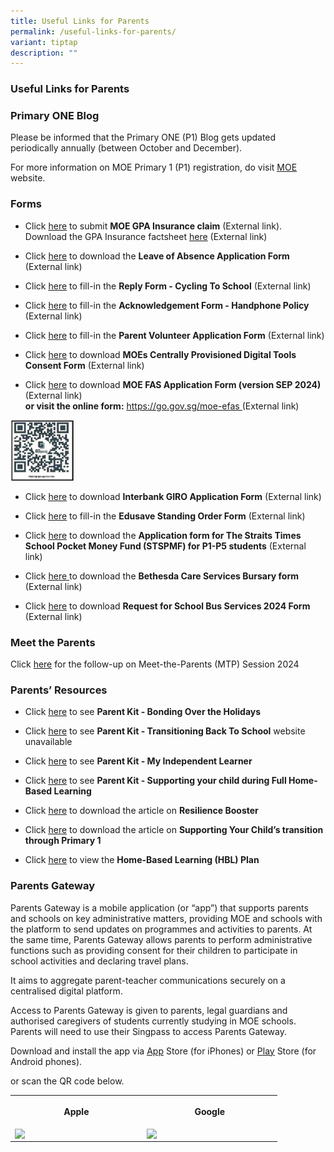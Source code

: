 ```yaml
---
title: Useful Links for Parents
permalink: /useful-links-for-parents/
variant: tiptap
description: ""
---
```

<h3>Useful Links for Parents</h3>
<h3>Primary ONE Blog</h3>
<p>Please be informed that the Primary ONE (P1) Blog gets updated periodically
annually (between October and December).</p>
<p>For more information on MOE Primary 1 (P1) registration, do visit <a href="https://www.moe.gov.sg/primary/p1-registration" rel="noopener noreferrer nofollow" target="_blank"><u>MOE</u></a> website.</p>
<h3>Forms</h3>
<ul data-tight="true" class="tight">
<li>
<p>Click <a href="https://www.income.com.sg/group-insurance-for-schools-and-centres-and-moe/group-personal-accident-for-students" rel="noopener noreferrer nofollow" target="_blank"><u>here</u></a> to
submit <strong>MOE GPA Insurance claim</strong> (External link).
<br>Download the GPA Insurance factsheet <a href="https://drive.google.com/file/d/1olB9ux_OBNsY6dw7ArinsXURpXy9XYED/view?usp=sharing" rel="noopener noreferrer nofollow" target="_blank"><u>here</u></a> (External
link)</p>
</li>
<li>
<p>Click <a href="https://drive.google.com/file/d/1_DbkIFVPBJmOoo_VIJqPULpBl8UvabJ5/view" rel="noopener noreferrer nofollow" target="_blank"><u>here</u></a> to
download the <strong>Leave of Absence Application Form</strong> (External
link)</p>
</li>
<li>
<p>Click <a href="https://form.gov.sg/658e4b0f0628120011eb47f0" rel="noopener noreferrer nofollow" target="_blank"><u>here</u></a> to
fill-in the <strong>Reply Form - Cycling To School</strong> (External link)</p>
</li>
<li>
<p>Click <a href="https://form.gov.sg/658e43213412300011729138" rel="noopener noreferrer nofollow" target="_blank"><u>here</u></a> to
fill-in the <strong>Acknowledgement Form - Handphone Policy</strong> (External
link)</p>
</li>
<li>
<p>Click <a href="https://form.gov.sg/634f7b32d25d7f0012ff9f93" rel="noopener noreferrer nofollow" target="_blank"><u>here</u></a> to
fill-in the <strong>Parent Volunteer Application Form</strong> (External
link)</p>
</li>
<li>
<p>Click <a href="https://drive.google.com/file/d/10GgJYA4AzGqNVvSQou3ZM87Sx6qtNnyO/view" rel="noopener noreferrer nofollow" target="_blank"><u>here</u></a> to
download <strong>MOEs Centrally Provisioned Digital Tools Consent Form</strong> (External
link)</p>
</li>
<li>
<p>Click <a href="https://drive.google.com/file/d/1xaup4219rk_4jqUC2mvHbEeuSzAJ9Crs/view" rel="noopener noreferrer nofollow" target="_blank"><u>here</u></a> to
download <strong>MOE FAS Application Form (version SEP 2024)</strong> (External
link)
<br><strong>or visit the online form:</strong>  <a href="https://go.gov.sg/moe-efas" rel="noopener noreferrer nofollow" target="_blank"><u>https://go.gov.sg/moe-efas </u></a>(External
link)</p>
</li>
</ul>
<p></p>
<div class="isomer-image-wrapper">
<img style="width: 20%;" height="auto" width="100%" alt="" src="/images/Parent/Form/formsqr.png">
</div>
<ul data-tight="true" class="tight">
<li>
<p>Click <a href="https://drive.google.com/file/d/12WIOzG1t-JPlqZ_FaijGLMDXXw5nZqg-/view" rel="noopener noreferrer nofollow" target="_blank"><u>here</u></a> to
download <strong>Interbank GIRO Application Form</strong> (External link)</p>
</li>
<li>
<p>Click <a href="https://form.gov.sg/5be24a1bb3f842000fdc4e59" rel="noopener noreferrer nofollow" target="_blank"><u>here</u></a> to
fill-in the <strong>Edusave Standing Order Form</strong> (External link)</p>
</li>
<li>
<p>Click <a href="https://drive.google.com/file/d/1mIuEIq0_1h0K6KxZwrpjU58E2qyDEYqa/" rel="noopener noreferrer nofollow" target="_blank"><u>here</u></a> to
download the <strong>Application form for The Straits Times School Pocket Money Fund (STSPMF) for P1-P5 students</strong> (External
link)</p>
</li>
<li>
<p>Click <a href="https://drive.google.com/file/d/1NWEroPAiuhRUQb3lzdFSZWNdTsasXpkL/view" rel="noopener noreferrer nofollow" target="_blank">here </a>to
download the <strong>Bethesda Care Services Bursary form </strong>(External
link)</p>
</li>
<li>
<p>Click <a href="https://drive.google.com/file/d/1i7yXNrN1sfoYQqXcCdGzzp3K0_R-_5fl/view" rel="noopener noreferrer nofollow" target="_blank"><u>here</u></a> to
download <strong>Request for School Bus Services 2024 Form</strong> (External
link)</p>
</li>
</ul>
<p></p>
<h3>Meet the Parents</h3>
<p>Click <a href="/meet-the-parent/" rel="noopener noreferrer nofollow" target="_blank">here</a> for
the follow-up on Meet-the-Parents (MTP) Session 2024</p>
<h3>Parents’ Resources</h3>
<ul data-tight="true" class="tight">
<li>
<p>Click <a href="https://drive.google.com/file/d/12pVg0HwNSMI-jdqQNSTgtY9OGheF2OeR/view" rel="noopener noreferrer nofollow" target="_blank"><u>here</u></a> to
see <strong>Parent Kit - Bonding Over the Holidays</strong>
</p>
</li>
<li>
<p>Click <a href="https://drive.google.com/file/d/1UCQQikoJdhFp9VWNeROXcfQ213a0FwQN/view" rel="noopener noreferrer nofollow" target="_blank"><u>here</u></a> to
see <strong>Parent Kit - Transitioning Back To School</strong> website unavailable</p>
</li>
<li>
<p>Click <a href="https://drive.google.com/file/d/1ZMWznOY0m5Ar8m5oSz4NpYQrqCLKf-HR/view" rel="noopener noreferrer nofollow" target="_blank"><u>here</u></a> to
see <strong>Parent Kit - My Independent Learner</strong>
</p>
</li>
<li>
<p>Click <a href="https://drive.google.com/file/d/1cnZDqsxNentp3YNJ8tPYPmjuDRabN1cX/view" rel="noopener noreferrer nofollow" target="_blank"><u>here</u></a> to
see <strong>Parent Kit - Supporting your child during Full Home-Based Learning</strong>
</p>
</li>
<li>
<p>Click <a href="https://drive.google.com/file/d/18tS4tPtpYTzp9fPgIVgXQVppSOFDO7fF/view" rel="noopener noreferrer nofollow" target="_blank"><u>here</u></a> to
download the article on <strong>Resilience Booster</strong>
</p>
</li>
<li>
<p>Click <a href="https://drive.google.com/file/d/1L37ZmTwsqySH_qNvY9GKZA9tE1Q5ure5/view" rel="noopener noreferrer nofollow" target="_blank"><u>here</u></a> to
download the article on <strong>Supporting Your Child’s transition through Primary 1</strong>
</p>
</li>
<li>
<p>Click <a href="https://drive.google.com/drive/folders/1mddGVFroUXakO3qppZYGqqQ36gv_IShE" rel="noopener noreferrer nofollow" target="_blank"><u>here</u></a> to
view the <strong>Home-Based Learning (HBL) Plan</strong>
</p>
</li>
</ul>
<h3>Parents Gateway</h3>
<p>Parents Gateway is a mobile application (or “app”) that supports parents
and schools on key administrative matters, providing MOE and schools with
the platform to send updates on programmes and activities to parents. At
the same time, Parents Gateway allows parents to perform administrative
functions such as providing consent for their children to participate in
school activities and declaring travel plans.</p>
<p>It aims to aggregate parent-teacher communications securely on a centralised
digital platform.</p>
<p>Access to Parents Gateway is given to parents, legal guardians and authorised
caregivers of students currently studying in MOE schools. Parents will
need to use their Singpass to access Parents Gateway.</p>
<p>Download and install the app via <a href="https://apps.apple.com/sg/app/parents-gateway/id1267198708?platform=iphone" rel="noopener noreferrer nofollow" target="_blank"><u>App</u></a> Store
(for iPhones) or <a href="https://play.google.com/store/apps/details?id=com.moe.pgp" rel="noopener noreferrer nofollow" target="_blank"><u>Play</u></a> Store
(for Android phones).</p>
<p>or scan the QR code below.</p>
<table style="minWidth: 50px">
<colgroup>
<col>
<col>
</colgroup>
<tbody>
<tr>
<th rowspan="1" colspan="1">
<p>Apple</p>
</th>
<th rowspan="1" colspan="1">
<p>Google</p>
</th>
</tr>
<tr>
<td rowspan="1" colspan="1">
<div class="isomer-image-wrapper">
<img style="box-sizing: inherit; font-family: Lato, sans-serif; max-width: 100%; height: auto; display: block; margin: auto; width: 196.797px;" height="auto" width="100%" src="https://www.changkatpri.moe.edu.sg/images/Parent/ParentGateway/qr-code-apple-PG.png">
</div>
</td>
<td rowspan="1" colspan="1">
<div class="isomer-image-wrapper">
<img style="box-sizing: inherit; font-family: Lato, sans-serif; max-width: 100%; height: auto; display: block; margin: auto; width: 201.859px;" height="auto" width="100%" src="https://www.changkatpri.moe.edu.sg/images/Parent/ParentGateway/qr-code-google-PG.png">
</div>
</td>
</tr>
</tbody>
</table>
<p></p>